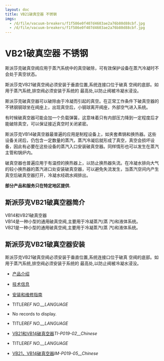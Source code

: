 ```yaml
---
layout: doc
title: VB21破真空器 不锈钢
imgs:
  - /d/file/vacuum-breakers/f1f586e0f407d4603ae2a76b80d88cbf.jpg
  - /d/file/vacuum-breakers/f1f586e0f407d4603ae2a76b80d88cbf.jpg
---
```


# VB21破真空器 不锈钢

斯派莎克破真空阀应用于蒸汽系统中的真空破除，可有效保护设备在蒸汽冷凝时不会处于真空状态。

斯派莎克VB21破真空阀必须安装于垂直位置,系统连接口位于破真 空阀的底部。如用于蒸汽系统,排空阀必须安装于系统的 最高处,以防止阀被冷凝水浸没。

斯派莎克破真空器可以破除由于冷凝而引起的真空。在正常工作条件下破真空器的不锈钢钢球坐在阀座上，出现真空后，小钢球离开阀座，外部空气进入系统。

有时候破真空器可能会加一个负载弹簧，这意味着只有内部压力降到一定程度后才能破除真空，可以保证接近真空时关闭紧密。

斯派莎克VB14破真空器最普遍的应用是制程设备上，如夹套煮锅和换热器。这些设备关闭后，仍包含一定数量的蒸汽，蒸汽冷凝后就形成了真空，真空会损坏设备，因此有必要在这些设备的蒸汽入口安装破真空器。同样情形也可以发生在蒸汽主管和锅炉内。

破真空器也普遍应用于有温控的换热器上，以防止换热器失流。在冷凝水排向大气的较小换热器的蒸汽进口处安装破真空器，可以避免失流发生，当蒸汽空间内产生真空后破真空器打开，冷凝水经疏水阀排出。

**部分产品和服务只在特定地区提供.**

## 斯派莎克VB21破真空器简介

VB14和VB21破真空器  
VB14是一种小型的通用破真空阀,主要用于冷凝蒸汽(蒸 汽)和液体系统。  
VB21是一种小型的通用破真空阀,主要用于冷凝蒸汽(蒸 汽)和液体系统。

## 斯派莎克VB21破真空器安装

斯派莎克VB21破真空阀必须安装于垂直位置,系统连接口位于破真 空阀的底部。如用于蒸汽系统,排空阀必须安装于系统的 最高处,以防止阀被冷凝水浸没。

- [产品介绍](<javascript:navactive(1);>)
- [技术信息](<javascript:navactive(2);>)
- [安装和维修指南](<javascript:navactive(3);>)

- TITLE*REF NO.\_\_LANGUAGE*
- No records to display.

- TITLE*REF NO.\_\_LANGUAGE*
- [VB21和VB14破真空器](/d/pdf/TI-P019-02-VB14和VB21%20破真空器.pdf)_TI-P019-02\_\_Chinese_

- TITLE*REF NO.\_\_LANGUAGE*
- [VB21，VB14破真空器](/d/pdf/IM-P019-05-VB14%2021破真空器.pdf)_IM-P019-05\_\_Chinese_
